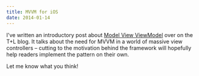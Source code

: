 ```yaml
---
title: MVVM for iOS
date: 2014-01-14
---
```


I've written an introductory post about [Model View ViewModel](http://www.teehanlax.com/blog/model-view-viewmodel-for-ios/) over on the T+L blog. It talks about the need for MVVM in a world of massive view controllers –&nbsp;cutting to the motivation behind the framework will hopefully help readers implement the pattern on their own.

Let me know what you think!
